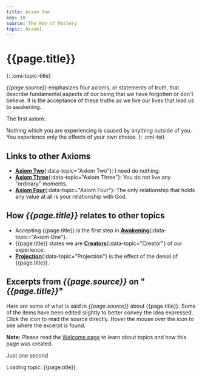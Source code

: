 ```yaml
---
title: Axiom One
key: 10
source: The Way of Mastery
topic: Axiom1
---
```


# {{page.title}}
{: .cmi-topic-title}

*{{page.source}}* emphasizes four axioms, or statements of truth, that describe
fundamental aspects of our being that we have forgotten or don't believe. It is
the acceptance of these truths as we live our lives that lead us to awakening.

The first axiom:

Nothing which you are experiencing is caused by anything outside of you. You
experience only the effects of your own choice.
{: .cmi-tsi}

## Links to other Axioms

* [**Axiom Two**](/t/wom/topics/axiom2/){:data-topic="Axiom Two"}: I need do nothing.
* [**Axiom Three**](/t/wom/topics/axiom3/){:data-topic="Axiom Three"}: You do not live any "ordinary" moments.
* [**Axiom Four**](/t/wom/topics/axiom4/){:data-topic="Axiom Four"}: The only relationship
  that holds any value at all is your relationship with God.

## How *{{page.title}}* relates to other topics

* Accepting {{page.title}} is the first step in [**Awakening**](/t/wom/topics/axiom1/){:data-topic="Axiom One"}.
* {{page.title}} states we are [**Creators**](/t/wom/topics/creator/){:data-topic="Creator"} of our experience.
* [**Projection**](/t/wom/topics/projection/){:data-topic="Projection"} is the effect of the denial of {{page.title}}.

## Excerpts from *{{page.source}}* on "*{{page.title}}*"

Here are some of what is said in *{{page.source}}* about {{page.title}}. Some
of the items have been edited slightly to better convey the idea expressed.
Click the <i class="linkify icon"></i> icon to read the source directly. Hover
the mouse over the icon to see where the excerpt is found.

**Note:** Please read the [Welcome page](/t/wom/topics/welcome/) to learn about
topics and how this page was created.

<div class="ui basic segments topic-summary-list">
  <div class="ui icon message">
    <i class="notched circle loading icon"></i>
    <div class="content">
      <div class="header">
        Just one second
      </div>
      <p>Loading topic: {{page.title}}</p>
    </div>
  </div>
</div>

